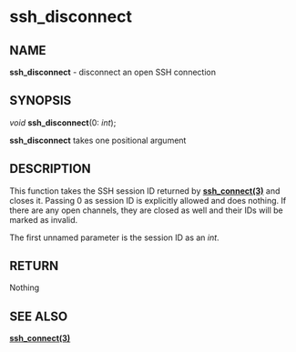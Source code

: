 # ssh_disconnect

## NAME

**ssh_disconnect** - disconnect an open SSH connection

## SYNOPSIS

*void* **ssh_disconnect**(0: *int*);

**ssh_disconnect** takes one positional argument

## DESCRIPTION

This function takes the SSH session ID returned by **[ssh_connect(3)](ssh_connect.md)** and closes it. Passing 0 as session ID is explicitly allowed and does nothing. If there are any open channels, they are closed as well and their IDs will be marked as invalid.

The first unnamed parameter is the session ID as an *int*.

## RETURN

Nothing

## SEE ALSO

**[ssh_connect(3)](ssh_connect.md)**